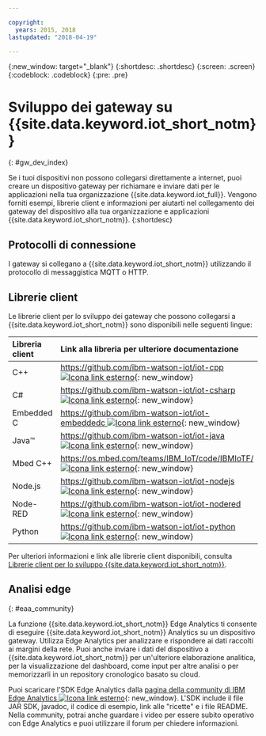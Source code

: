```yaml
---

copyright:
  years: 2015, 2018
lastupdated: "2018-04-19"

---
```


{:new_window: target="_blank"}
{:shortdesc: .shortdesc}
{:screen: .screen}
{:codeblock: .codeblock}
{:pre: .pre}

# Sviluppo dei gateway su {{site.data.keyword.iot_short_notm}}
{: #gw_dev_index}

Se i tuoi dispositivi non possono collegarsi direttamente a internet, puoi creare un dispositivo gateway per richiamare e inviare dati per le applicazioni nella tua organizzazione {{site.data.keyword.iot_full}}. Vengono forniti esempi, librerie client e informazioni per aiutarti nel collegamento dei gateway del dispositivo alla tua organizzazione e applicazioni {{site.data.keyword.iot_short_notm}}.
{:shortdesc}

## Protocolli di connessione
I gateway si collegano a {{site.data.keyword.iot_short_notm}} utilizzando il protocollo di messaggistica MQTT o HTTP. 

## Librerie client
Le librerie client per lo sviluppo dei gateway che possono collegarsi a {{site.data.keyword.iot_short_notm}} sono disponibili nelle seguenti lingue:

|Libreria client |Link alla libreria per ulteriore documentazione
|:---|:---
|C++|[https://github.com/ibm-watson-iot/iot-cpp ![Icona link esterno](../../../icons/launch-glyph.svg "Icona link esterno")](https://github.com/ibm-watson-iot/iot-cpp){: new_window}
|C#|[https://github.com/ibm-watson-iot/iot-csharp ![Icona link esterno](../../../icons/launch-glyph.svg "Icona link esterno")](https://github.com/ibm-watson-iot/iot-csharp){: new_window}
|Embedded C| [https://github.com/ibm-watson-iot/iot-embeddedc ![Icona link esterno](../../../icons/launch-glyph.svg "Icona link esterno")](https://github.com/ibm-watson-iot/iot-embeddedc){: new_window}
|Java™|[https://github.com/ibm-watson-iot/iot-java ![Icona link esterno](../../../icons/launch-glyph.svg "Icona link esterno")](https://github.com/ibm-watson-iot/iot-java){: new_window}
|Mbed C++|[https://os.mbed.com/teams/IBM_IoT/code/IBMIoTF/ ![Icona link esterno](../../../icons/launch-glyph.svg "Icona link esterno")](https://os.mbed.com/teams/IBM_IoT/code/IBMIoTF/){: new_window}
|Node.js|[https://github.com/ibm-watson-iot/iot-nodejs ![Icona link esterno](../../../icons/launch-glyph.svg "Icona link esterno")](https://github.com/ibm-watson-iot/iot-nodejs){: new_window}
|Node-RED|[https://github.com/ibm-watson-iot/iot-nodered ![Icona link esterno](../../../icons/launch-glyph.svg "Icona link esterno")](https://github.com/ibm-watson-iot/iot-nodered){: new_window}
|Python|[https://github.com/ibm-watson-iot/iot-python ![Icona link esterno](../../../icons/launch-glyph.svg "Icona link esterno")](https://github.com/ibm-watson-iot/iot-python){: new_window}

Per ulteriori informazioni e link alle librerie client disponibili, consulta [Librerie client per lo sviluppo {{site.data.keyword.iot_short_notm}}](../iot_platform_client_lib.html).

## Analisi edge
{: #eaa_community}

La funzione {{site.data.keyword.iot_short_notm}} Edge Analytics ti consente di eseguire {{site.data.keyword.iot_short_notm}} Analytics su un dispositivo gateway. Utilizza Edge Analytics per analizzare e rispondere ai dati raccolti ai margini della rete. Puoi anche inviare i dati del dispositivo a {{site.data.keyword.iot_short_notm}} per un'ulteriore elaborazione analitica, per la visualizzazione del dashboard, come input per altre analisi o per memorizzarli in un repository cronologico basato su cloud.

Puoi scaricare l'SDK Edge Analytics dalla [pagina della community di IBM Edge Analytics ![Icona link esterno](../../../icons/launch-glyph.svg "Icona link esterno")](https://www.ibm.com/developerworks/community/groups/service/html/communitystart?communityUuid=3df173af-0c21-4b9c-9fd1-e8e5561ef460&ftHelpTip=true){: new_window}. L'SDK include il file JAR SDK, javadoc, il codice di esempio, link alle "ricette" e i file README. Nella community, potrai anche guardare i video per essere subito operativo con Edge Analytics e puoi utilizzare il forum per chiedere informazioni.
